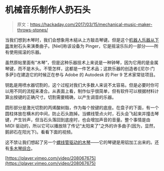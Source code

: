 # 机械音乐制作人扔石头

> 原文：<https://hackaday.com/2017/03/15/mechanical-music-maker-throws-stones/>

当我们想到木琴时，我们会想象用木槌从上方敲击琴键。但是这个[机器人乐器从下面](http://www.instructables.com/id/Mechanical-Xylophone/)发射石头来演奏曲子。[Niel]称该设备为 Pinger，它是摇滚乐队的一部分——所有使用摇滚的乐器。

虽然原帖里面有“木琴”，但是这种乐器技术上来说是一种钟琴，因为它用的是金属琴键，而不是木头。不管怎样，这都是一件艺术品；这款乐器的创造者([尼尔·门多萨])在建造它的时候正在参与 Adobe 的 Autodesk 的 Pier 9 艺术家常驻项目。

钥匙是用喷水器切割的，这个过程对我们大多数人来说不太容易。但是必要时你可以用不同的流程来凑合。从表面上看，制作似乎很简单，但有软件可以根据材料计算出按键的正确尺寸。切割需要精确，以产生调音的乐器。

圆形部分是激光切割的丙烯酸树脂，作为每个按键的底座。在盘子的下面，有一个圆柱体放在横木的中间，防止石头跑掉。当螺线管点火时，石头会飞起来并撞击琴键，产生铃声，但当石头落回到底座时，也会增加声音的音量。整个事情是由 MIDI 驱动的，所以它可以播放除了传记“太阳来了”之外的许多曲子(因为，显然，鹅卵石在阳光下)。看看下面的视频。

这不禁让我们想起了另一个[螺线管驱动的木琴](https://hackaday.com/2010/12/02/make-your-own-solenoids-then-play-the-xylophone/)——它的琴键是用铝加工出来的。还有[多木琴综合](https://hackaday.com/2009/11/02/augmented-xylophone/)。

[https://player.vimeo.com/video/208067675](https://player.vimeo.com/video/208067675)